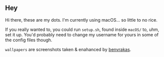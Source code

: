 ## Hey

Hi there, these are my dots. I'm currently using macOS... so little to no rice.

If you really wanted to, you could run `setup.sh`, found inside `macOS/` to, uhm, set it up. You'd probably need to change my username for yours in some of the config files though.

`wallpapers` are screenshots taken & enahanced by [benvrakas](https://www.flickr.com/photos/147283717@N03/).